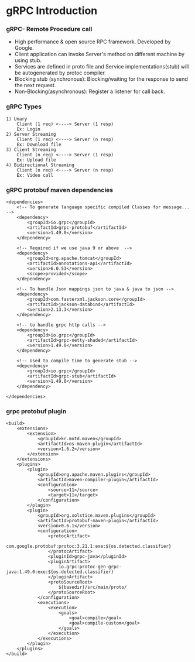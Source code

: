 # gRPC Introduction

### gRPC- Remote Procedure call
- High performance & open source RPC framework. Developed by Google.
- Client application can invoke Server's method on different machine by using stub.
- Services are defined in proto file and Service implementations(stub) will be autogenerated by protoc compiler.
- Blocking stub (synchronous): Blocking/waiting for the response to send the next request. 
- Non-Blocking(asynchronous): Register a listener for call back.
    
### gRPC Types
	1) Unary
	    Client (1 req) <----> Server (1 resp)
	    Ex: Login
	2) Server Streaming
		Client (1 req) <----> Server (n resp)
		Ex: Download file
	3) Client Streaming 
		Client (n req) <----> Server (1 resp)
		Ex: Upload file
	4) Bidirectional Streaming
	    Client (n req) <----> Server (n resp)
	    Ex: Video call

### gRPC protobuf maven dependencies 
	<dependencies>
		<!-- To generate language specific compiled Classes for message... -->
		<dependency>
			<groupId>io.grpc</groupId>
			<artifactId>grpc-protobuf</artifactId>
			<version>1.49.0</version>
		</dependency>
		
		<!-- Required if we use java 9 or above  -->
		<dependency>
			<groupId>org.apache.tomcat</groupId>
			<artifactId>annotations-api</artifactId>
			<version>6.0.53</version>
			<scope>provided</scope>
		</dependency>
		
		<!-- To handle Json mappings json to java & java to json -->
		<dependency>
			<groupId>com.fasterxml.jackson.core</groupId>
			<artifactId>jackson-databind</artifactId>
			<version>2.13.3</version>
		</dependency>

		<!-- to handle grpc http calls -->
        <dependency>
            <groupId>io.grpc</groupId>
            <artifactId>grpc-netty-shaded</artifactId>
            <version>1.49.0</version>
        </dependency>

        <!-- Used to compile time to generate stub -->
        <dependency>
            <groupId>io.grpc</groupId>
            <artifactId>grpc-stub</artifactId>
            <version>1.49.0</version>
        </dependency>

	</dependencies>	

### grpc protobuf plugin

    <build>
        <extensions>
            <extension>
                <groupId>kr.motd.maven</groupId>
                <artifactId>os-maven-plugin</artifactId>
                <version>1.6.2</version>
            </extension>
        </extensions>
        <plugins>
            <plugin>
                <groupId>org.apache.maven.plugins</groupId>
                <artifactId>maven-compiler-plugin</artifactId>
                <configuration>
                    <source>11</source>
                    <target>11</target>
                </configuration>
            </plugin>
            <plugin>
                <groupId>org.xolstice.maven.plugins</groupId>
                <artifactId>protobuf-maven-plugin</artifactId>
                <version>0.6.1</version>
                <configuration>
                    <protocArtifact>
                        com.google.protobuf:protoc:3.21.1:exe:${os.detected.classifier}
                    </protocArtifact>
                    <pluginId>grpc-java</pluginId>
                    <pluginArtifact>
                        io.grpc:protoc-gen-grpc-java:1.49.0:exe:${os.detected.classifier}
                    </pluginArtifact>
                    <protoSourceRoot>
                        ${basedir}/src/main/proto/
                    </protoSourceRoot>
                </configuration>
                <executions>
                    <execution>
                        <goals>
                            <goal>compile</goal>
                            <goal>compile-custom</goal>
                        </goals>
                    </execution>
                </executions>
            </plugin>
        </plugins>
    </build>
